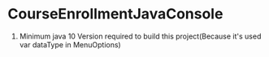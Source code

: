 # CourseEnrollmentJavaConsole
1. Minimum java 10 Version required to build this project(Because it's used var dataType in MenuOptions)
